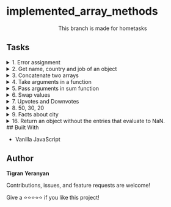 # implemented_array_methods

<p align="center">This branch is made for hometasks</p>

## Tasks

<details>
    <summary> 1. Error assignment</summary>
    <br>
    
➡️ Task: Fix code run error

➡️ [Solution](./errorAssignment.js)

</details>
<details>
    <summary> 2. Get name, country and job of an object</summary>
    <br>
    
➡️ Task: Get name, country and jod using destructuring

➡️ [Solution](./2_getProperties.js)

</details>
<details>
    <summary> 3. Concatenate two arrays</summary>
    <br>
    
➡️ Task: Concatenate the two arrays

➡️ [Solution](./3_concatenate.js)

</details>
<details>
    <summary> 4. Take arguments in a function</summary>
    <br>
    
➡️ Task: How to take arguments in sum function?

➡️ [Solution](./4_arguments.js)

</details>
<details>
    <summary> 5. Pass arguments in sum function</summary>
    <br>
    
➡️ Task: How to pass arguments in sum function?

➡️ [Solution](./passArguments.js)

</details>
<details>
    <summary> 6. Swap values </summary>
    <br>
    
➡️ Task: Swapping Values using the Destructuring Assignment

➡️ [Solution](./swapValues.js)

</details>
<details>
    <summary> 7. Upvotes and Downvotes </summary>
    <br>
    
➡️ Task: Given an object containing counts of both upvotes and downvotes, return what vote count should be
displayed. This is calculated by subtracting the number of downvotes from upvotes.

➡️ [Solution](./upvotesDownvotes.js)

</details>
<details>
    <summary> 8. 50, 30, 20 </summary>
    <br>
    
➡️ Task: The 50-30-20 strategy is a simple way to budget, which involves spending 50% of after-tax income on
needs, 30% after tax income on wants, and 20% after-tax income on savings or paying off debt.
Given the after-tax income as ati, what you are supposed to do is to make a function that will return an
object that shows how much a person needs to spend on needs, wants, and savings.

➡️ [Solution](./incomes.js)

</details>
<details>
    <summary> 9. Facts about city </summary>
    <br>
    
➡️ Task: Create a function that takes an object as an argument and returns a string with facts about the city. The city
facts will need to be extracted from the object's three properties:

➡️ [Solution](./cityFacts.js)

</details>
<details>
    <summary> 16. Return an object without the entries that evaluate to NaN.</summary>
    <br>
    
➡️ Task: You receive an object with nested objects with strings as values. Convert their values to
number and return an object without the entries that evaluate to NaN.
➡️ [Solution](./nanEntries.js)

</details>
## Built With

- Vanilla JavaScript

## Author

**Tigran Yeranyan**

Contributions, issues, and feature requests are welcome!

Give a ⭐️⭐️⭐️⭐️⭐️ if you like this project!
